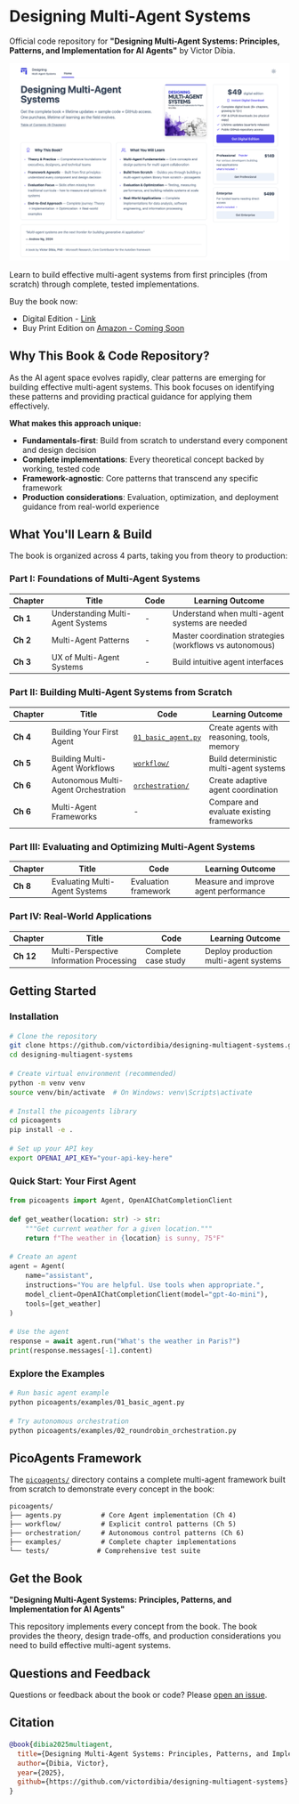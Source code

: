 # Designing Multi-Agent Systems

Official code repository for **"Designing Multi-Agent Systems: Principles, Patterns, and Implementation for AI Agents"** by Victor Dibia.

![Designing Multi-Agent Systems](./docs/images/bookcover.png)

Learn to build effective multi-agent systems from first principles (from scratch) through complete, tested implementations.

Buy the book now:

- Digital Edition - [Link](https://buy.multiagentbook.com)
- Buy Print Edition on [Amazon - Coming Soon]()

## Why This Book & Code Repository?

As the AI agent space evolves rapidly, clear patterns are emerging for building effective multi-agent systems. This book focuses on identifying these patterns and providing practical guidance for applying them effectively.

**What makes this approach unique:**

- **Fundamentals-first**: Build from scratch to understand every component and design decision
- **Complete implementations**: Every theoretical concept backed by working, tested code
- **Framework-agnostic**: Core patterns that transcend any specific framework
- **Production considerations**: Evaluation, optimization, and deployment guidance from real-world experience

## What You'll Learn & Build

The book is organized across 4 parts, taking you from theory to production:

### Part I: Foundations of Multi-Agent Systems

| Chapter  | Title                             | Code | Learning Outcome                                         |
| -------- | --------------------------------- | ---- | -------------------------------------------------------- |
| **Ch 1** | Understanding Multi-Agent Systems | -    | Understand when multi-agent systems are needed           |
| **Ch 2** | Multi-Agent Patterns              | -    | Master coordination strategies (workflows vs autonomous) |
| **Ch 3** | UX of Multi-Agent Systems         | -    | Build intuitive agent interfaces                         |

### Part II: Building Multi-Agent Systems from Scratch

| Chapter  | Title                                | Code                                                         | Learning Outcome                            |
| -------- | ------------------------------------ | ------------------------------------------------------------ | ------------------------------------------- |
| **Ch 4** | Building Your First Agent            | [`01_basic_agent.py`](picoagents/examples/01_basic_agent.py) | Create agents with reasoning, tools, memory |
| **Ch 5** | Building Multi-Agent Workflows       | [`workflow/`](picoagents/workflow/)                          | Build deterministic multi-agent systems     |
| **Ch 6** | Autonomous Multi-Agent Orchestration | [`orchestration/`](picoagents/orchestration/)                | Create adaptive agent coordination          |
| **Ch 6** | Multi-Agent Frameworks               | -                                                            | Compare and evaluate existing frameworks    |

### Part III: Evaluating and Optimizing Multi-Agent Systems

| Chapter  | Title                          | Code                 | Learning Outcome                      |
| -------- | ------------------------------ | -------------------- | ------------------------------------- |
| **Ch 8** | Evaluating Multi-Agent Systems | Evaluation framework | Measure and improve agent performance |

### Part IV: Real-World Applications

| Chapter   | Title                                    | Code                | Learning Outcome                      |
| --------- | ---------------------------------------- | ------------------- | ------------------------------------- |
| **Ch 12** | Multi-Perspective Information Processing | Complete case study | Deploy production multi-agent systems |

## Getting Started

### Installation

```bash
# Clone the repository
git clone https://github.com/victordibia/designing-multiagent-systems.git
cd designing-multiagent-systems

# Create virtual environment (recommended)
python -m venv venv
source venv/bin/activate  # On Windows: venv\Scripts\activate

# Install the picoagents library
cd picoagents
pip install -e .

# Set up your API key
export OPENAI_API_KEY="your-api-key-here"
```

### Quick Start: Your First Agent

```python
from picoagents import Agent, OpenAIChatCompletionClient

def get_weather(location: str) -> str:
    """Get current weather for a given location."""
    return f"The weather in {location} is sunny, 75°F"

# Create an agent
agent = Agent(
    name="assistant",
    instructions="You are helpful. Use tools when appropriate.",
    model_client=OpenAIChatCompletionClient(model="gpt-4o-mini"),
    tools=[get_weather]
)

# Use the agent
response = await agent.run("What's the weather in Paris?")
print(response.messages[-1].content)
```

### Explore the Examples

```bash
# Run basic agent example
python picoagents/examples/01_basic_agent.py

# Try autonomous orchestration
python picoagents/examples/02_roundrobin_orchestration.py
```

## PicoAgents Framework

The [`picoagents/`](picoagents/) directory contains a complete multi-agent framework built from scratch to demonstrate every concept in the book:

```
picoagents/
├── agents.py          # Core Agent implementation (Ch 4)
├── workflow/          # Explicit control patterns (Ch 5)
├── orchestration/     # Autonomous control patterns (Ch 6)
├── examples/          # Complete chapter implementations
└── tests/            # Comprehensive test suite
```

## Get the Book

**"Designing Multi-Agent Systems: Principles, Patterns, and Implementation for AI Agents"**

This repository implements every concept from the book. The book provides the theory, design trade-offs, and production considerations you need to build effective multi-agent systems.

## Questions and Feedback

Questions or feedback about the book or code? Please [open an issue](https://github.com/victordibia/designing-multiagent-systems/issues).

## Citation

```bibtex
@book{dibia2025multiagent,
  title={Designing Multi-Agent Systems: Principles, Patterns, and Implementation for AI Agents},
  author={Dibia, Victor},
  year={2025},
  github={https://github.com/victordibia/designing-multiagent-systems}
}
```
